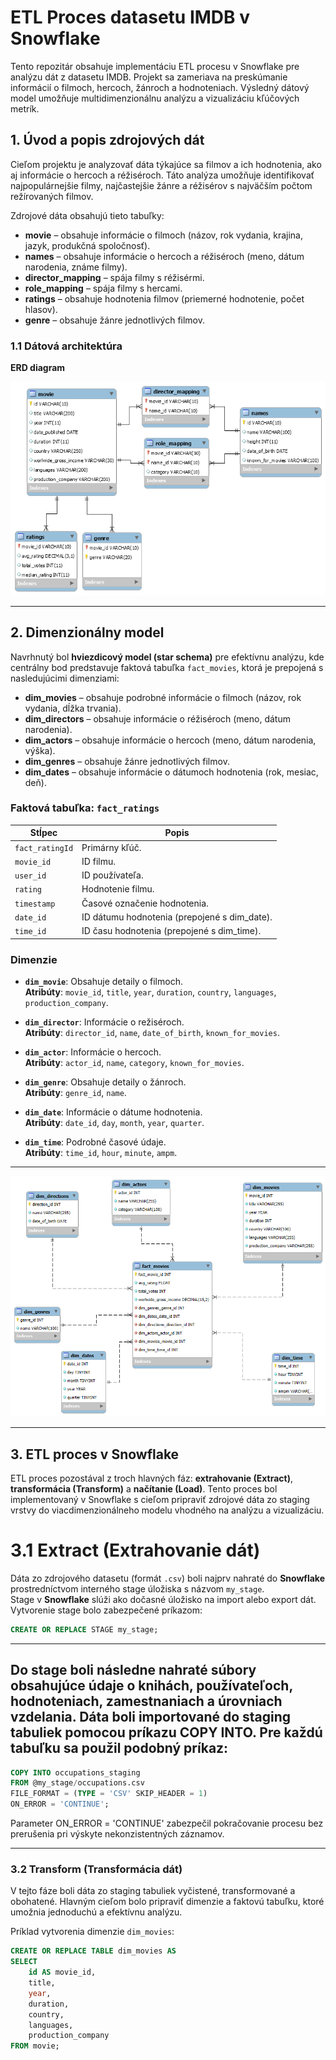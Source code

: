 # ETL Proces datasetu IMDB v Snowflake

Tento repozitár obsahuje implementáciu ETL procesu v Snowflake pre analýzu dát z datasetu IMDB. Projekt sa zameriava na preskúmanie informácií o filmoch, hercoch, žánroch a hodnoteniach. Výsledný dátový model umožňuje multidimenzionálnu analýzu a vizualizáciu kľúčových metrík.

## 1. Úvod a popis zdrojových dát

Cieľom projektu je analyzovať dáta týkajúce sa filmov a ich hodnotenia, ako aj informácie o hercoch a réžiséroch. Táto analýza umožňuje identifikovať najpopulárnejšie filmy, najčastejšie žánre a réžisérov s najväčším počtom režírovaných filmov.

Zdrojové dáta obsahujú tieto tabuľky:

- **movie** – obsahuje informácie o filmoch (názov, rok vydania, krajina, jazyk, produkčná spoločnosť).
- **names** – obsahuje informácie o hercoch a réžiséroch (meno, dátum narodenia, známe filmy).
- **director_mapping** – spája filmy s réžisérmi.
- **role_mapping** – spája filmy s hercami.
- **ratings** – obsahuje hodnotenia filmov (priemerné hodnotenie, počet hlasov).
- **genre** – obsahuje žánre jednotlivých filmov.

### 1.1 Dátová architektúra

**ERD diagram**  

![Chinook_ERD](https://github.com/sofa229/IMDb/blob/main/IMDB_ERD.png)

---

## 2. Dimenzionálny model

Navrhnutý bol **hviezdicový model (star schema)** pre efektívnu analýzu, kde centrálny bod predstavuje faktová tabuľka `fact_movies`, ktorá je prepojená s nasledujúcimi dimenziami:

- **dim_movies** – obsahuje podrobné informácie o filmoch (názov, rok vydania, dĺžka trvania).
- **dim_directors** – obsahuje informácie o réžiséroch (meno, dátum narodenia).
- **dim_actors** – obsahuje informácie o hercoch (meno, dátum narodenia, výška).
- **dim_genres** – obsahuje žánre jednotlivých filmov.
- **dim_dates** – obsahuje informácie o dátumoch hodnotenia (rok, mesiac, deň).

### Faktová tabuľka: `fact_ratings`

| Stĺpec           | Popis                                     |
|------------------|-------------------------------------------|
| `fact_ratingId`  | Primárny kľúč.                            |
| `movie_id`       | ID filmu.                                 |
| `user_id`        | ID používateľa.                           |
| `rating`         | Hodnotenie filmu.                         |
| `timestamp`      | Časové označenie hodnotenia.              |
| `date_id`        | ID dátumu hodnotenia (prepojené s dim_date). |
| `time_id`        | ID času hodnotenia (prepojené s dim_time). |

### Dimenzie

- **`dim_movie`**: Obsahuje detaily o filmoch.  
  **Atribúty**: `movie_id`, `title`, `year`, `duration`, `country`, `languages`, `production_company`.

- **`dim_director`**: Informácie o režiséroch.  
  **Atribúty**: `director_id`, `name`, `date_of_birth`, `known_for_movies`.

- **`dim_actor`**: Informácie o hercoch.  
  **Atribúty**: `actor_id`, `name`, `category`, `known_for_movies`.

- **`dim_genre`**: Obsahuje detaily o žánroch.  
  **Atribúty**: `genre_id`, `name`.

- **`dim_date`**: Informácie o dátume hodnotenia.  
  **Atribúty**: `date_id`, `day`, `month`, `year`, `quarter`.

- **`dim_time`**: Podrobné časové údaje.  
  **Atribúty**: `time_id`, `hour`, `minute`, `ampm`.

---

![Star_schema](https://github.com/sofa229/IMDb/blob/main/star_diagram.png)

---

## 3. ETL proces v Snowflake

ETL proces pozostával z troch hlavných fáz: **extrahovanie (Extract)**, **transformácia (Transform)** a **načítanie (Load)**. Tento proces bol implementovaný v Snowflake s cieľom pripraviť zdrojové dáta zo staging vrstvy do viacdimenzionálneho modelu vhodného na analýzu a vizualizáciu.

# **3.1 Extract (Extrahovanie dát)**

Dáta zo zdrojového datasetu (formát `.csv`) boli najprv nahraté do **Snowflake** prostredníctvom interného stage úložiska s názvom `my_stage`.  
Stage v **Snowflake** slúži ako dočasné úložisko na import alebo export dát.  
Vytvorenie stage bolo zabezpečené príkazom:

```sql
CREATE OR REPLACE STAGE my_stage;
```
---
Do stage boli následne nahraté súbory obsahujúce údaje o knihách, používateľoch, hodnoteniach, zamestnaniach a úrovniach vzdelania.
Dáta boli importované do staging tabuliek pomocou príkazu COPY INTO.
Pre každú tabuľku sa použil podobný príkaz:
---
```sql
COPY INTO occupations_staging
FROM @my_stage/occupations.csv
FILE_FORMAT = (TYPE = 'CSV' SKIP_HEADER = 1)
ON_ERROR = 'CONTINUE';
```
Parameter ON_ERROR = 'CONTINUE' zabezpečil pokračovanie procesu bez prerušenia pri výskyte nekonzistentných záznamov.


---

### 3.2 Transform (Transformácia dát)

V tejto fáze boli dáta zo staging tabuliek vyčistené, transformované a obohatené. Hlavným cieľom bolo pripraviť dimenzie a faktovú tabuľku, ktoré umožnia jednoduchú a efektívnu analýzu.

Príklad vytvorenia dimenzie `dim_movies`:

```sql
CREATE OR REPLACE TABLE dim_movies AS
SELECT 
    id AS movie_id,
    title,
    year,
    duration,
    country,
    languages,
    production_company
FROM movie;
```
